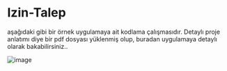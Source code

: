 # Izin-Talep
aşağıdaki gibi bir örnek uygulamaya ait kodlama çalışmasıdır.
Detaylı proje anlatımı diye bir pdf dosyası yüklenmiş olup, buradan uygulamaya detaylı olarak bakabilirsiniz..

![image](https://user-images.githubusercontent.com/45200802/201091563-198dcdd3-3a63-4f42-8a33-05e668cbe480.png)
